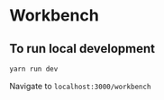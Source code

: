 # Workbench

## To run local development

```bash
yarn run dev
```
Navigate to ```localhost:3000/workbench```